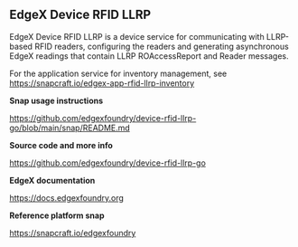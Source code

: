 EdgeX Device RFID LLRP
---
EdgeX Device RFID LLRP is a device service for communicating with LLRP-based RFID readers, configuring the readers and generating asynchronous EdgeX readings that contain LLRP ROAccessReport and Reader messages.

For the application service for inventory management, see https://snapcraft.io/edgex-app-rfid-llrp-inventory

**Snap usage instructions**

https://github.com/edgexfoundry/device-rfid-llrp-go/blob/main/snap/README.md

**Source code and more info**

https://github.com/edgexfoundry/device-rfid-llrp-go

**EdgeX documentation**

https://docs.edgexfoundry.org

**Reference platform snap**

https://snapcraft.io/edgexfoundry

